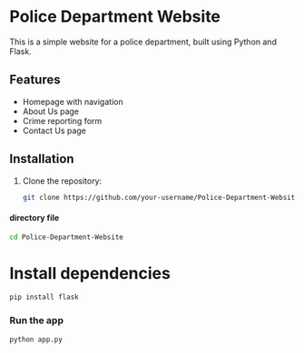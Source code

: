 # Police Department Website

This is a simple website for a police department, built using Python and Flask.

## Features
- Homepage with navigation
- About Us page
- Crime reporting form
- Contact Us page

## Installation
1. Clone the repository:
   ```bash
   git clone https://github.com/your-username/Police-Department-Website.git
   ```
#### directory file

```bash
cd Police-Department-Website
```
# Install dependencies
```bash
pip install flask
```
### Run the app
```bash
python app.py
